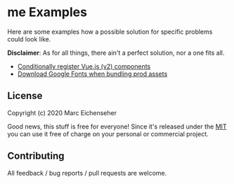 # me Examples

Here are some examples how a possible solution for specific problems could look like.

**Disclaimer**: As for all things, there ain't a perfect solution, nor a one fits all.

- [Conditionally register Vue.js (v2) components](https://github.com/smoothie/me-examples/blob/master/vuejs-how-to-conditionally-register-components)
- [Download Google Fonts when bundling prod assets](https://github.com/smoothie/me-examples/blob/master/webpack-encore-how-to-download-google-fonts)

## License

Copyright (c) 2020 Marc Eichenseher

Good news, this stuff is free for everyone! Since it's released under the [MIT](LICENSE) you can use it free of charge on your personal or commercial project.

## Contributing

All feedback / bug reports / pull requests are welcome.
